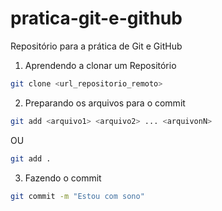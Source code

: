 # pratica-git-e-github
Repositório para a prática de Git e GitHub

1. Aprendendo a clonar um Repositório 

```bash
git clone <url_repositorio_remoto>
```

2. Preparando os arquivos para o commit

```bash
git add <arquivo1> <arquivo2> ... <arquivonN>
```
OU

```bash
git add .
```

3. Fazendo o commit

```bash
git commit -m "Estou com sono"
